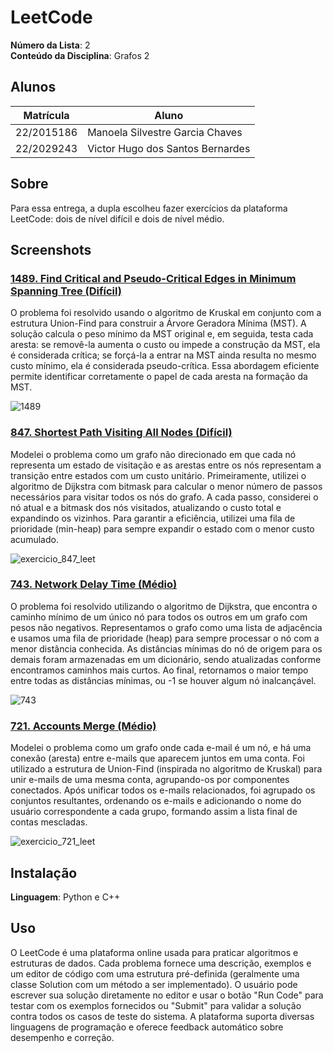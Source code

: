 # LeetCode

**Número da Lista**: 2<br>
**Conteúdo da Disciplina**: Grafos 2<br>

## Alunos
|Matrícula | Aluno |
| -- | -- |
| 22/2015186  |  Manoela Silvestre Garcia Chaves |
| 22/2029243  |  Victor Hugo dos Santos Bernardes |

## Sobre 
Para essa entrega, a dupla escolheu fazer exercícios da plataforma LeetCode: dois de nível difícil e dois de nível médio. 

## Screenshots
### [1489. Find Critical and Pseudo-Critical Edges in Minimum Spanning Tree (Difícil)](https://leetcode.com/problems/find-critical-and-pseudo-critical-edges-in-minimum-spanning-tree/description/)

O problema foi resolvido usando o algoritmo de Kruskal em conjunto com a estrutura Union-Find para construir a Árvore Geradora Mínima (MST). A solução calcula o peso mínimo da MST original e, em seguida, testa cada aresta: se removê-la aumenta o custo ou impede a construção da MST, ela é considerada crítica; se forçá-la a entrar na MST ainda resulta no mesmo custo mínimo, ela é considerada pseudo-crítica. Essa abordagem eficiente permite identificar corretamente o papel de cada aresta na formação da MST.

![1489](https://github.com/user-attachments/assets/0264e4c1-560d-4c0d-9da1-0034c6c84666)

### [847. Shortest Path Visiting All Nodes (Difícil)](https://leetcode.com/problems/shortest-path-visiting-all-nodes/description/)

Modelei o problema como um grafo não direcionado em que cada nó representa um estado de visitação e as arestas entre os nós representam a transição entre estados com um custo unitário. Primeiramente, utilizei o algoritmo de Dijkstra com bitmask para calcular o menor número de passos necessários para visitar todos os nós do grafo. A cada passo, considerei o nó atual e a bitmask dos nós visitados, atualizando o custo total e expandindo os vizinhos. Para garantir a eficiência, utilizei uma fila de prioridade (min-heap) para sempre expandir o estado com o menor custo acumulado.

![exercicio_847_leet](https://github.com/user-attachments/assets/6baf3416-a5d5-4f2f-851f-f78979a14839)

### [743. Network Delay Time (Médio)](https://leetcode.com/problems/network-delay-time/description/)

O problema foi resolvido utilizando o algoritmo de Dijkstra, que encontra o caminho mínimo de um único nó para todos os outros em um grafo com pesos não negativos. Representamos o grafo como uma lista de adjacência e usamos uma fila de prioridade (heap) para sempre processar o nó com a menor distância conhecida. As distâncias mínimas do nó de origem para os demais foram armazenadas em um dicionário, sendo atualizadas conforme encontramos caminhos mais curtos. Ao final, retornamos o maior tempo entre todas as distâncias mínimas, ou -1 se houver algum nó inalcançável.

![743](https://github.com/user-attachments/assets/1571851f-6b49-4664-9e75-30354e9d2a4d)

### [721. Accounts Merge (Médio)](https://leetcode.com/problems/accounts-merge/description/)

Modelei o problema como um grafo onde cada e-mail é um nó, e há uma conexão (aresta) entre e-mails que aparecem juntos em uma conta. Foi utilizado a estrutura de Union-Find (inspirada no algoritmo de Kruskal) para unir e-mails de uma mesma conta, agrupando-os por componentes conectados. Após unificar todos os e-mails relacionados, foi agrupado os conjuntos resultantes, ordenando os e-mails e adicionando o nome do usuário correspondente a cada grupo, formando assim a lista final de contas mescladas.

![exercicio_721_leet](https://github.com/user-attachments/assets/9f3c6a51-c388-4f8e-851e-0c9c689f3da7)

## Instalação 
**Linguagem**: Python e C++<br>

## Uso 
O LeetCode é uma plataforma online usada para praticar algoritmos e estruturas de dados. Cada problema fornece uma descrição, exemplos e um editor de código com uma estrutura pré-definida (geralmente uma classe Solution com um método a ser implementado). O usuário pode escrever sua solução diretamente no editor e usar o botão "Run Code" para testar com os exemplos fornecidos ou "Submit" para validar a solução contra todos os casos de teste do sistema. A plataforma suporta diversas linguagens de programação e oferece feedback automático sobre desempenho e correção.





